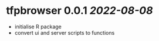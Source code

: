 # tfpbrowser 0.0.1 _2022-08-08_

- initialise R package
- convert ui and server scripts to functions

